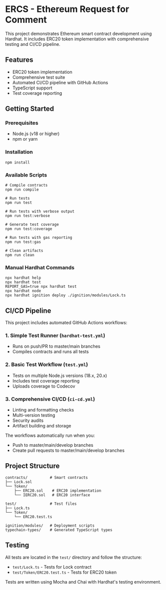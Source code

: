 # ERCS - Ethereum Request for Comment

This project demonstrates Ethereum smart contract development using Hardhat. It includes ERC20 token implementation with comprehensive testing and CI/CD pipeline.

## Features

- ERC20 token implementation
- Comprehensive test suite
- Automated CI/CD pipeline with GitHub Actions
- TypeScript support
- Test coverage reporting

## Getting Started

### Prerequisites

- Node.js (v18 or higher)
- npm or yarn

### Installation

```shell
npm install
```

### Available Scripts

```shell
# Compile contracts
npm run compile

# Run tests
npm run test

# Run tests with verbose output
npm run test:verbose

# Generate test coverage
npm run test:coverage

# Run tests with gas reporting
npm run test:gas

# Clean artifacts
npm run clean
```

### Manual Hardhat Commands

```shell
npx hardhat help
npx hardhat test
REPORT_GAS=true npx hardhat test
npx hardhat node
npx hardhat ignition deploy ./ignition/modules/Lock.ts
```

## CI/CD Pipeline

This project includes automated GitHub Actions workflows:

### 1. Simple Test Runner (`hardhat-test.yml`)

- Runs on push/PR to master/main branches
- Compiles contracts and runs all tests

### 2. Basic Test Workflow (`test.yml`)

- Tests on multiple Node.js versions (18.x, 20.x)
- Includes test coverage reporting
- Uploads coverage to Codecov

### 3. Comprehensive CI/CD (`ci-cd.yml`)

- Linting and formatting checks
- Multi-version testing
- Security audits
- Artifact building and storage

The workflows automatically run when you:

- Push to master/main/develop branches
- Create pull requests to master/main/develop branches

## Project Structure

```text
contracts/          # Smart contracts
├── Lock.sol
└── Token/
    ├── ERC20.sol    # ERC20 implementation
    └── IERC20.sol   # ERC20 interface

test/               # Test files
├── Lock.ts
└── Token/
    └── ERC20.test.ts

ignition/modules/   # Deployment scripts
typechain-types/    # Generated TypeScript types
```

## Testing

All tests are located in the `test/` directory and follow the structure:

- `test/Lock.ts` - Tests for Lock contract
- `test/Token/ERC20.test.ts` - Tests for ERC20 token

Tests are written using Mocha and Chai with Hardhat's testing environment.
